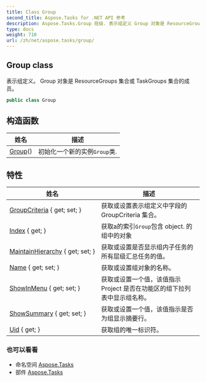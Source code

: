 ```yaml
---
title: Class Group
second_title: Aspose.Tasks for .NET API 参考
description: Aspose.Tasks.Group 班级. 表示组定义 Group 对象是 ResourceGroups 集合或 TaskGroups 集合的成员
type: docs
weight: 710
url: /zh/net/aspose.tasks/group/
---
```

## Group class

表示组定义。 Group 对象是 ResourceGroups 集合或 TaskGroups 集合的成员。

```csharp
public class Group
```

## 构造函数

| 姓名 | 描述 |
| --- | --- |
| [Group](group/)() | 初始化一个新的实例`Group`类. |

## 特性

| 姓名 | 描述 |
| --- | --- |
| [GroupCriteria](../../aspose.tasks/group/groupcriteria/) { get; set; } | 获取或设置表示组定义中字段的 GroupCriteria 集合。 |
| [Index](../../aspose.tasks/group/index/) { get; } | 获取a的索引`Group`包含 object. 的组中的对象 |
| [MaintainHierarchy](../../aspose.tasks/group/maintainhierarchy/) { get; set; } | 获取或设置是否显示组内子任务的所有层级汇总任务的值。 |
| [Name](../../aspose.tasks/group/name/) { get; set; } | 获取或设置组对象的名称。 |
| [ShowInMenu](../../aspose.tasks/group/showinmenu/) { get; set; } | 获取或设置一个值，该值指示 Project 是否在功能区的组下拉列表中显示组名称。 |
| [ShowSummary](../../aspose.tasks/group/showsummary/) { get; set; } | 获取或设置一个值，该值指示是否为组显示摘要行。 |
| [Uid](../../aspose.tasks/group/uid/) { get; } | 获取组的唯一标识符。 |

### 也可以看看

* 命名空间 [Aspose.Tasks](../../aspose.tasks/)
* 部件 [Aspose.Tasks](../../)



